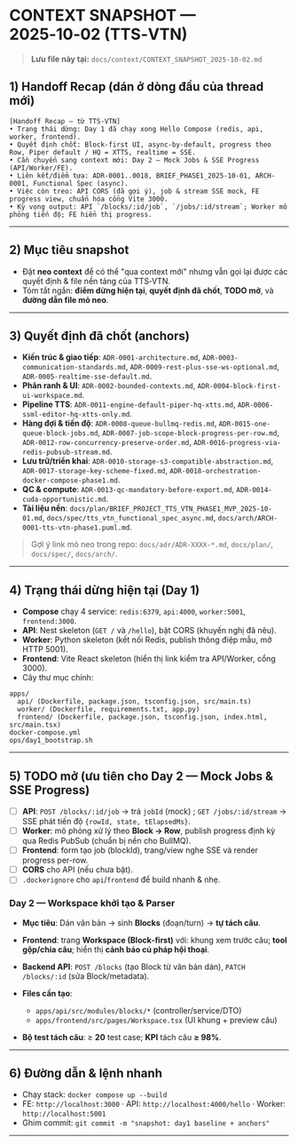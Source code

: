 # CONTEXT SNAPSHOT — 2025‑10‑02 (TTS‑VTN)

> **Lưu file này tại:** `docs/context/CONTEXT_SNAPSHOT_2025-10-02.md`

## 1) Handoff Recap (dán ở dòng đầu của thread mới)

```
[Handoff Recap – từ TTS-VTN]
• Trạng thái dừng: Day 1 đã chạy xong Hello Compose (redis, api, worker, frontend).
• Quyết định chốt: Block-first UI, async-by-default, progress theo Row, Piper default / HQ = XTTS, realtime = SSE.
• Cần chuyển sang context mới: Day 2 — Mock Jobs & SSE Progress (API/Worker/FE).
• Liên kết/điểm tựa: ADR-0001..0018, BRIEF_PHASE1_2025-10-01, ARCH-0001, Functional Spec (async).
• Việc còn treo: API CORS (đã gợi ý), job & stream SSE mock, FE progress view, chuẩn hóa cổng Vite 3000.
• Kỳ vọng output: API `/blocks/:id/job`, `/jobs/:id/stream`; Worker mô phỏng tiến độ; FE hiển thị progress.
```

---

## 2) Mục tiêu snapshot

* Đặt **neo context** để có thể "qua context mới" nhưng vẫn gọi lại được các quyết định & file nền tảng của TTS‑VTN.
* Tóm tắt ngắn: **điểm dừng hiện tại**, **quyết định đã chốt**, **TODO mở**, và **đường dẫn file mỏ neo**.

---

## 3) Quyết định đã chốt (anchors)

* **Kiến trúc & giao tiếp**: `ADR-0001-architecture.md`, `ADR-0003-communication-standards.md`, `ADR-0009-rest-plus-sse-ws-optional.md`, `ADR-0005-realtime-sse-default.md`.
* **Phân ranh & UI**: `ADR-0002-bounded-contexts.md`, `ADR-0004-block-first-ui-workspace.md`.
* **Pipeline TTS**: `ADR-0011-engine-default-piper-hq-xtts.md`, `ADR-0006-ssml-editor-hq-xtts-only.md`.
* **Hàng đợi & tiến độ**: `ADR-0008-queue-bullmq-redis.md`, `ADR-0015-one-queue-block-jobs.md`, `ADR-0007-job-scope-block-progress-per-row.md`, `ADR-0012-row-concurrency-preserve-order.md`, `ADR-0016-progress-via-redis-pubsub-stream.md`.
* **Lưu trữ/triển khai**: `ADR-0010-storage-s3-compatible-abstraction.md`, `ADR-0017-storage-key-scheme-fixed.md`, `ADR-0018-orchestration-docker-compose-phase1.md`.
* **QC & compute**: `ADR-0013-qc-mandatory-before-export.md`, `ADR-0014-cuda-opportunistic.md`.
* **Tài liệu nền**: `docs/plan/BRIEF_PROJECT_TTS_VTN_PHASE1_MVP_2025-10-01.md`, `docs/spec/tts_vtn_functional_spec_async.md`, `docs/arch/ARCH-0001-tts-vtn-phase1.puml.md`.

> Gợi ý link mỏ neo trong repo: `docs/adr/ADR-XXXX-*.md`, `docs/plan/`, `docs/spec/`, `docs/arch/`.

---

## 4) Trạng thái dừng hiện tại (Day 1)

* **Compose** chạy 4 service: `redis:6379`, `api:4000`, `worker:5001`, `frontend:3000`.
* **API**: Nest skeleton (`GET /` và `/hello`), bật CORS (khuyến nghị đã nêu).
* **Worker**: Python skeleton (kết nối Redis, publish thông điệp mẫu, mở HTTP 5001).
* **Frontend**: Vite React skeleton (hiển thị link kiểm tra API/Worker, cổng 3000).
* Cây thư mục chính:

```
apps/
  api/ (Dockerfile, package.json, tsconfig.json, src/main.ts)
  worker/ (Dockerfile, requirements.txt, app.py)
  frontend/ (Dockerfile, package.json, tsconfig.json, index.html, src/main.tsx)
docker-compose.yml
ops/day1_bootstrap.sh
```

---

## 5) TODO mở (ưu tiên cho Day 2 — Mock Jobs & SSE Progress)

* [ ] **API**: `POST /blocks/:id/job` → trả `jobId` (mock) ; `GET /jobs/:id/stream` → SSE phát tiến độ `{rowId, state, tElapsedMs}`.
* [ ] **Worker**: mô phỏng xử lý theo **Block → Row**, publish progress định kỳ qua Redis PubSub (chuẩn bị nền cho BullMQ).
* [ ] **Frontend**: form tạo job (blockId), trang/view nghe SSE và render progress per-row.
* [ ] **CORS** cho API (nếu chưa bật).
* [ ] `.dockerignore` cho `api`/`frontend` để build nhanh & nhẹ.

### Day 2 — Workspace khởi tạo & Parser

* **Mục tiêu**: Dán văn bản → sinh **Blocks** (đoạn/turn) → **tự tách câu**.
* **Frontend**: trang **Workspace (Block‑first)** với: khung xem trước câu; **tool gộp/chia câu**; hiển thị **cảnh báo cú pháp hội thoại**.
* **Backend API**: `POST /blocks` (tạo Block từ văn bản dán), `PATCH /blocks/:id` (sửa Block/metadata).
* **Files cần tạo**:

  * `apps/api/src/modules/blocks/*` (controller/service/DTO)
  * `apps/frontend/src/pages/Workspace.tsx` (UI khung + preview câu)
* **Bộ test tách câu**: ≥ **20** test case; **KPI** tách câu **≥ 98%**.

---

## 6) Đường dẫn & lệnh nhanh

* Chạy stack: `docker compose up --build`
* FE: `http://localhost:3000`  ·  API: `http://localhost:4000/hello`  ·  Worker: `http://localhost:5001`
* Ghim commit: `git commit -m "snapshot: day1 baseline + anchors"`

---
